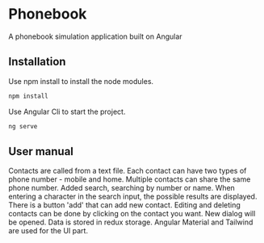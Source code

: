 # Phonebook

A phonebook simulation application built on Angular

## Installation

Use npm install to install the node modules.

```bash
npm install
```

Use Angular Cli to start the project.

```bash
ng serve
```

## User manual

Contacts are called from a text file. Each contact can have two types of phone number - mobile and home. Multiple contacts can share the same phone number.
Added search, searching by number or name. When entering a character in the search input, the possible results are displayed.
There is a button 'add' that can add new contact. Editing and deleting contacts can be done by clicking on the contact you want. New dialog will be opened.
Data is stored in redux storage.
Angular Material and Tailwind are used for the UI part.